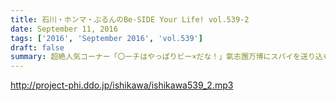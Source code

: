 ```yaml
---
title: 石川・ホンマ・ぶるんのBe-SIDE Your Life! vol.539-2
date: September 11, 2016
tags: ['2016', 'September 2016', 'vol.539']
draft: false
summary: 超絶人気コーナー「〇ーチはやっぱりビー×だな！」氣志團万博にスパイを送り込もう！SAITO
---
```


http://project-phi.ddo.jp/ishikawa/ishikawa539_2.mp3